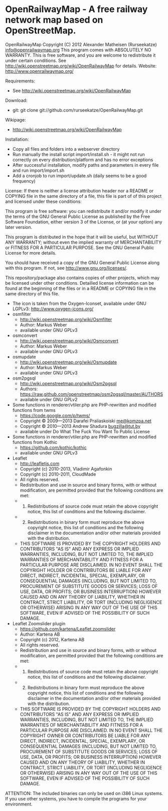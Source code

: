 OpenRailwayMap - A free railway network map based on OpenStreetMap.
===================================================================

OpenRailwayMap Copyright (C) 2012 Alexander Matheisen (Rurseekatze) <info@openrailwaymap.org>
This program comes with ABSOLUTELY NO WARRANTY.
This is free software, and you are welcome to redistribute it under certain conditions.
See http://wiki.openstreetmap.org/wiki/OpenRailwayMap for details.
Website: http://www.openrailwaymap.org/


Requirements:
* See http://wiki.openstreetmap.org/wiki/OpenRailwayMap


Download:
* git: git clone git://github.com/rurseekatze/OpenRailwayMap.git


Wikipage:
* http://wiki.openstreetmap.org/wiki/OpenRailwayMap


Installation:
* Copy all files and folders into a webserver directory
* Run manually the install script import/install.sh - it might not run correctly on every distribution/platform and has no error exceptions
* After successful installation, modify paths and parameters in every file and run import/import.sh
* Add a cronjob to run import/update.sh (daily seems to be a good frequency)


License:
If there is neither a license attribution header nor a README or COPYING file in the same directory of a file, this file is part of of this project and licensed under these conditions:

This program is free software: you can redistribute it and/or modify
it under the terms of the GNU General Public License as published by
the Free Software Foundation, either version 3 of the License, or
(at your option) any later version.

This program is distributed in the hope that it will be useful,
but WITHOUT ANY WARRANTY; without even the implied warranty of
MERCHANTABILITY or FITNESS FOR A PARTICULAR PURPOSE. See the
GNU General Public License for more details.

You should have received a copy of the GNU General Public License
along with this program.  If not, see <http://www.gnu.org/licenses/>.


This repository/package also contains copies of other projects, which may be licensed under other conditions.
Detailled license information can be found at the beginning of the files or in a README or COPYING file in the same directory of this file.

* The icon is taken from the Oxygen-Iconset, available under GNU LGPLv3: http://www.oxygen-icons.org/
* osmfilter
    * http://wiki.openstreetmap.org/wiki/Osmfilter
    * Author: Markus Weber
    * available under GNU GPLv3
* osmconvert
    * http://wiki.openstreetmap.org/wiki/Osmconvert
    * Author: Markus Weber
    * available under GNU GPLv3
* osmupdate
    * http://wiki.openstreetmap.org/wiki/Osmupdate
    * Author: Markus Weber
    * available under GNU GPLv3
* osm2pgsql
    * http://wiki.openstreetmap.org/wiki/Osm2pgsql
    * Authors: https://raw.github.com/openstreetmap/osm2pgsql/master/AUTHORS
    * available under GNU GPLv2
* Some functions in renderer/vtiler.php are PHP-rewritten and modified functions from twms
    * https://code.google.com/p/twms/
    * Copyright © 2009—2013 Darafei Praliaskoiski <me@komzpa.net>
    * Copyright © 2010—2013 Andrew Shadura <bugzilla@tut.by>
    * available under Do What The Fuck You Want To Public License
* Some functions in renderer/vtiler.php are PHP-rewritten and modified functions from Kothic
    * https://github.com/kothic/kothic
    * available under GNU GPLv3
* Leaflet
    * http://leafletjs.com
    * Copyright (c) 2010-2013, Vladimir Agafonkin
    * Copyright (c) 2010-2011, CloudMade
    * All rights reserved.
    * Redistribution and use in source and binary forms, with or without modification, are permitted provided that the following conditions are met:
    * 1. Redistributions of source code must retain the above copyright notice, this list of conditions and the following disclaimer.
    * 2. Redistributions in binary form must reproduce the above copyright notice, this list of conditions and the following disclaimer in the documentation and/or other materials provided with the distribution.
    * THIS SOFTWARE IS PROVIDED BY THE COPYRIGHT HOLDERS AND CONTRIBUTORS "AS IS" AND ANY EXPRESS OR IMPLIED WARRANTIES, INCLUDING, BUT NOT LIMITED TO, THE IMPLIED WARRANTIES OF MERCHANTABILITY AND FITNESS FOR A PARTICULAR PURPOSE ARE DISCLAIMED. IN NO EVENT SHALL THE COPYRIGHT HOLDER OR CONTRIBUTORS BE LIABLE FOR ANY DIRECT, INDIRECT, INCIDENTAL, SPECIAL, EXEMPLARY, OR CONSEQUENTIAL DAMAGES (INCLUDING, BUT NOT LIMITED TO, PROCUREMENT OF SUBSTITUTE GOODS OR SERVICES; LOSS OF USE, DATA, OR PROFITS; OR BUSINESS INTERRUPTION) HOWEVER CAUSED AND ON ANY THEORY OF LIABILITY, WHETHER IN CONTRACT, STRICT LIABILITY, OR TORT (INCLUDING NEGLIGENCE OR OTHERWISE) ARISING IN ANY WAY OUT OF THE USE OF THIS SOFTWARE, EVEN IF ADVISED OF THE POSSIBILITY OF SUCH DAMAGE.
* Leaflet Zoomslider plugin
    * https://github.com/kartena/Leaflet.zoomslider
    * Author: Kartena AB
    * Copyright (c) 2012, Kartena AB
    * All rights reserved.
    * Redistribution and use in source and binary forms, with or without modification, are permitted provided that the following conditions are met: 
    * 1. Redistributions of source code must retain the above copyright notice, this list of conditions and the following disclaimer. 
    * 2. Redistributions in binary form must reproduce the above copyright notice, this list of conditions and the following disclaimer in the documentation and/or other materials provided with the distribution. 
    * THIS SOFTWARE IS PROVIDED BY THE COPYRIGHT HOLDERS AND CONTRIBUTORS "AS IS" AND ANY EXPRESS OR IMPLIED WARRANTIES, INCLUDING, BUT NOT LIMITED TO, THE IMPLIED WARRANTIES OF MERCHANTABILITY AND FITNESS FOR A PARTICULAR PURPOSE ARE DISCLAIMED. IN NO EVENT SHALL THE COPYRIGHT OWNER OR CONTRIBUTORS BE LIABLE FOR ANY DIRECT, INDIRECT, INCIDENTAL, SPECIAL, EXEMPLARY, OR CONSEQUENTIAL DAMAGES (INCLUDING, BUT NOT LIMITED TO, PROCUREMENT OF SUBSTITUTE GOODS OR SERVICES; LOSS OF USE, DATA, OR PROFITS; OR BUSINESS INTERRUPTION) HOWEVER CAUSED AND ON ANY THEORY OF LIABILITY, WHETHER IN CONTRACT, STRICT LIABILITY, OR TORT (INCLUDING NEGLIGENCE OR OTHERWISE) ARISING IN ANY WAY OUT OF THE USE OF THIS SOFTWARE, EVEN IF ADVISED OF THE POSSIBILITY OF SUCH DAMAGE.


ATTENTION: The included binaries can only be used on i386 Linux systems. If you use other systems, you have to compile the programs for your environment.
